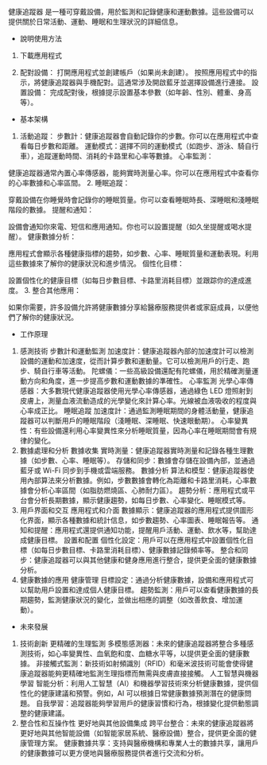 健康追蹤器
是一種可穿戴設備，用於監測和記錄健康和運動數據。這些設備可以提供關於日常活動、運動、睡眠和生理狀況的詳細信息。

* 說明使用方法

1. 下載應用程式

2. 配對設備：
打開應用程式並創建帳戶（如果尚未創建）。
按照應用程式中的指示，將健康追蹤器與手機配對。這通常涉及開啟藍牙並選擇設備進行連接。
設置設備：
完成配對後，根據提示設置基本參數（如年齡、性別、體重、身高等）。

* 基本架構

1. 活動追蹤：
步數計：健康追蹤器會自動記錄你的步數。你可以在應用程式中查看每日步數和距離。
運動模式：選擇不同的運動模式（如跑步、游泳、騎自行車），追蹤運動時間、消耗的卡路里和心率等數據。
心率監測：

健康追蹤器通常內置心率傳感器，能夠實時測量心率。你可以在應用程式中查看你的心率數據和心率區間。
2. 睡眠追蹤：

穿戴設備在你睡覺時會記錄你的睡眠質量。你可以查看睡眠時長、深睡眠和淺睡眠階段的數據。
提醒和通知：

設備會通知你來電、短信和應用通知。你也可以設置提醒（如久坐提醒或喝水提醒）。
健康數據分析：

應用程式會顯示各種健康指標的趨勢，如步數、心率、睡眠質量和運動表現。利用這些數據來了解你的健康狀況和進步情況。
個性化目標：

設置個性化的健康目標（如每日步數目標、卡路里消耗目標）並跟踪你的達成進度。
3. 整合其他應用：

如果你需要，許多設備允許將健康數據分享給醫療服務提供者或家庭成員，以便他們了解你的健康狀況。

* 工作原理
1. 感測技術
步數計和運動監測
加速度計：健康追蹤器內部的加速度計可以檢測設備的運動和加速度，從而計算步數和運動量。它可以檢測用戶的行走、跑步、騎自行車等活動。
陀螺儀：一些高級設備還配有陀螺儀，用於精確測量運動方向和角度，進一步提高步數和運動數據的準確性。
心率監測
光學心率傳感器：大多數現代健康追蹤器使用光學心率傳感器，通過綠色 LED 燈照射到皮膚上，測量血液流動造成的光學變化來計算心率。光線被血液吸收的程度與心率成正比。
睡眠追蹤
加速度計：通過監測睡眠期間的身體活動量，健康追蹤器可以判斷用戶的睡眠階段（淺睡眠、深睡眠、快速眼動期）。
心率變異性：有些設備還利用心率變異性來分析睡眠質量，因為心率在睡眠期間會有規律的變化。
2. 數據處理和分析
數據收集
實時測量：健康追蹤器實時測量和記錄各種生理數據（如步數、心率、睡眠等）。
存儲和同步：數據會存儲在設備內部，並通過藍牙或 Wi-Fi 同步到手機或雲端服務。
數據分析
算法和模型：健康追蹤器使用內部算法來分析數據。例如，步數數據會轉化為距離和卡路里消耗，心率數據會分析心率區間（如脂肪燃燒區、心肺耐力區）。
趨勢分析：應用程式或平台會分析長期數據，顯示健康趨勢，如每日步數、心率變化、睡眠模式等。
3. 用戶界面和交互
應用程式和介面
數據顯示：健康追蹤器的應用程式提供圖形化界面，顯示各種數據和統計信息，如步數趨勢、心率圖表、睡眠報告等。
通知和提醒：應用程式還提供通知功能，提醒用戶活動、運動、飲水等，幫助達成健康目標。
設置和配置
個性化設定：用戶可以在應用程式中設置個性化目標（如每日步數目標、卡路里消耗目標）、健康數據記錄頻率等。
整合和同步：健康追蹤器可以與其他健康和健身應用進行整合，提供更全面的健康數據分析。
4. 健康數據的應用
健康管理
目標設定：通過分析健康數據，設備和應用程式可以幫助用戶設置和達成個人健康目標。
趨勢監測：用戶可以查看健康數據的長期趨勢，監測健康狀況的變化，並做出相應的調整（如改善飲食、增加運動）。
* 未來發展
1. 技術創新
更精確的生理監測
多模態感測器：未來的健康追蹤器將整合多種感測技術，如心率變異性、血氧飽和度、血糖水平等，以提供更全面的健康數據。
非接觸式監測：新技術如射頻識別（RFID）和毫米波技術可能會使得健康追蹤器能夠更精確地監測生理指標而無需與皮膚直接接觸。
人工智慧與機器學習
智能分析：利用人工智慧（AI）和機器學習技術來分析健康數據，提供個性化的健康建議和預警。例如，AI 可以根據日常健康數據預測潛在的健康問題。
自我學習：追蹤器能夠學習用戶的健康習慣和行為，根據變化提供動態調整的健康建議。
2. 整合性和互操作性
更好地與其他設備集成
跨平台整合：未來的健康追蹤器將更好地與其他智能設備（如智能家居系統、醫療設備）整合，提供更全面的健康管理方案。
健康數據共享：支持與醫療機構和專業人士的數據共享，讓用戶的健康數據可以更方便地與醫療服務提供者進行交流和分析。